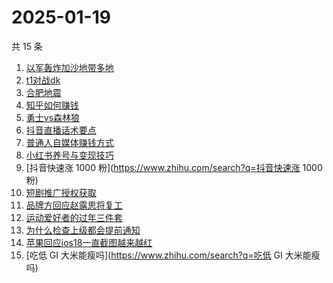 # 2025-01-19

共 15 条

<!-- BEGIN -->
<!-- 最后更新时间 Sun Jan 19 2025 21:15:55 GMT+0800 (China Standard Time) -->

1. [以军轰炸加沙地带多地](https://www.zhihu.com/search?q=以军轰炸加沙地带多地)
1. [t1对战dk](https://www.zhihu.com/search?q=t1对战dk)
1. [合肥地震](https://www.zhihu.com/search?q=合肥地震)
1. [知乎如何赚钱](https://www.zhihu.com/search?q=知乎如何赚钱)
1. [勇士vs森林狼](https://www.zhihu.com/search?q=勇士vs森林狼)
1. [抖音直播话术要点](https://www.zhihu.com/search?q=抖音直播话术要点)
1. [普通人自媒体赚钱方式](https://www.zhihu.com/search?q=普通人自媒体赚钱方式)
1. [小红书养号与变现技巧](https://www.zhihu.com/search?q=小红书养号与变现技巧)
1. [抖音快速涨 1000 粉](https://www.zhihu.com/search?q=抖音快速涨 1000 粉)
1. [短剧推广授权获取](https://www.zhihu.com/search?q=短剧推广授权获取)
1. [品牌方回应赵露思将复工](https://www.zhihu.com/search?q=品牌方回应赵露思将复工)
1. [运动爱好者的过年三件套](https://www.zhihu.com/search?q=运动爱好者的过年三件套)
1. [为什么检查上级都会提前通知](https://www.zhihu.com/search?q=为什么检查上级都会提前通知)
1. [苹果回应ios18一直截图越来越红](https://www.zhihu.com/search?q=苹果回应ios18一直截图越来越红)
1. [吃低 GI 大米能瘦吗](https://www.zhihu.com/search?q=吃低 GI 大米能瘦吗)

<!-- END -->
